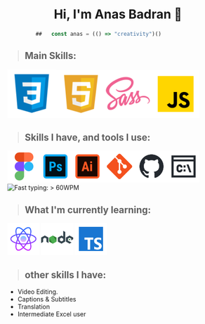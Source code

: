 <h1 align="center">Hi, I'm Anas Badran 👋</h1>


<!--[![Typing SVG](https://readme-typing-svg.demolab.com?font=Fira+Code&weight=500&size=22&duration=2500&pause=200&color=8992F7&multiline=true&width=578&height=65&lines=Self-taught+Front-end+Web+Developer,;Passionate+about+learning%2C+and+learning.)](https://git.io/typing-svg)-->

<!--<h3 align="center"> I love learning new things, and I love what I do even more, constantly improving my skills and my knowledge</h3>-->
<!--<p align="center">-->
<!--<img title="Code Describing ME" src="./imgs/code2.jpg" alt="Image" width="543" style="border-radius: 12px">-->
<!--</p>-->

```javascript
         ##   const anas = (() => "creativity")()
```

> ## Main Skills:

<img  src="./imgs/main/html.png" title="HTML" alt="HTML" width="111"><img src="./imgs/main/css.png" title="CSS" alt="CSS" width="109"><img src="./imgs/main/sass.png" title="SASS || SCSS" alt="SASS" width="109"><img src="./imgs/main/JS.png" title="JavaScript" alt="JavaScript" width="109">

> ## Skills I have, and tools I use:

<img title="Figma" src="./imgs/sub/figma.png" alt="Figma" width="73"><img title="Adobe Photoshope" src="./imgs/sub/photoshop.png" alt="Adobe Photoshope" width="73"><img title="Adobe Illustrator" src="./imgs/sub/ai.png" alt="Adobe Illustrator" width="73"><img title="Git" src="./imgs/sub/git.png" alt="Git" width="73"><img title="GitHub" src="./imgs/sub/github.png" alt="GitHub" width="73"><img title="Command Line" src="./imgs/sub/cmd.png" alt="Command Line" width="73"><img title="Fast typing: > 60 WPM" src="./imgs/sub/typing.png" alt="Fast typing: > 60WPM" width="73">

> ## What I'm currently learning:

<img title="React" src="./imgs/current/react.png" alt="React" width="73">    <img title="NodeJS" src="./imgs/current/node.png" alt="NOdeJS" width="73">    <img title="TypeScript" src="./imgs/current/typescript.png" alt="TypeScript" width="73">

> ## other skills I have:

- Video Editing.
- Captions & Subtitles
- Translation
- Intermediate Excel user
